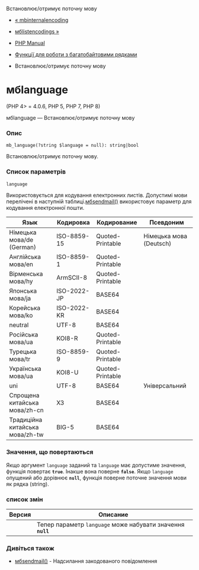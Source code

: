 Встановлює/отримує поточну мову

-   [« mbinternalencoding](function.mb-internal-encoding.html)
    
-   [мбlistencodings »](function.mb-list-encodings.html)
    
-   [PHP Manual](index.html)
    
-   [Функції для роботи з багатобайтовими рядками](ref.mbstring.html)
    
-   Встановлює/отримує поточну мову
    

# мбlanguage

(PHP 4> = 4.0.6, PHP 5, PHP 7, PHP 8)

мбlanguage — Встановлює/отримує поточну мову

### Опис

```methodsynopsis
mb_language(?string $language = null): string|bool
```

Встановлює/отримує поточну мову.

### Список параметрів

`language`

Використовується для кодування електронних листів. Допустимі мови перелічені в наступній таблиці.[мбsendmail()](function.mb-send-mail.html) використовує параметр для кодування електронної пошти.

| Язык                            | Кодировка   | Кодирование      | Псевдоним               |
|---------------------------------|-------------|------------------|-------------------------|
| Німецька мова/de (German)       | ISO-8859-15 | Quoted-Printable | Німецька мова (Deutsch) |
| Англійська мова/en              | ISO-8859-1  | Quoted-Printable |                         |
| Вірменська мова/hy              | ArmSCII-8   | Quoted-Printable |                         |
| Японська мова/ja                | ISO-2022-JP | BASE64           |                         |
| Корейська мова/ko               | ISO-2022-KR | BASE64           |                         |
| neutral                         | UTF-8       | BASE64           |                         |
| Російська мова/ua               | KOI8-R      | Quoted-Printable |                         |
| Турецька мова/tr                | ISO-8859-9  | Quoted-Printable |                         |
| Українська мова/ua              | KOI8-U      | Quoted-Printable |                         |
| uni                             | UTF-8       | BASE64           | Універсальний           |
| Спрощена китайська мова/zh-cn   | ХЗ          | BASE64           |                         |
| Традиційна китайська мова/zh-tw | BIG-5       | BASE64           |                         |

### Значення, що повертаються

Якщо аргумент `language` заданий та `language` має допустиме значення, функція повертає **`true`**. Інакше вона поверне **`false`**. Якщо `language` опущений або дорівнює **`null`**, функція поверне поточне значення мови як рядка (string).

### список змін

| Версия | Описание                                                    |
|--------|-------------------------------------------------------------|
|        | Тепер параметр `language` може набувати значення **`null`** |

### Дивіться також

-   [мбsendmail()](function.mb-send-mail.html) - Надсилання закодованого повідомлення